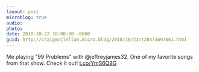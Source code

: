 ```yaml
---
layout: post
microblog: true
audio: 
photo: 
date: 2010-10-22 18:00:00 -0600
guid: http://craigmcclellan.micro.blog/2010/10/23/t28473697061.html
---
```

Me playing "99 Problems" with @jeffreyjames32.  One of my favorite songs from that show.  Check it out! [t.co/YmS6Q9G](http://t.co/YmS6Q9G)
